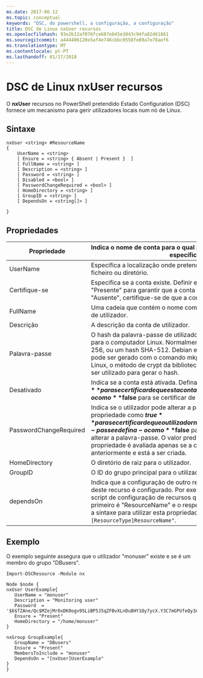 ```yaml
---
ms.date: 2017-06-12
ms.topic: conceptual
keywords: "DSC, do powershell, a configuração, a configuração"
title: DSC de Linux nxUser recursos
ms.openlocfilehash: 93e2b12af076fce687e045e3043c94fa82d61861
ms.sourcegitcommit: a444406120e5af4e746cbbc0558fe89a7e78aef6
ms.translationtype: MT
ms.contentlocale: pt-PT
ms.lasthandoff: 01/17/2018
---
```

# <a name="dsc-for-linux-nxuser-resource"></a>DSC de Linux nxUser recursos

O **nxUser** recursos no PowerShell pretendido Estado Configuration (DSC) fornece um mecanismo para gerir utilizadores locais num nó de Linux.

## <a name="syntax"></a>Sintaxe

```
nxUser <string> #ResourceName
{
    UserName = <string>
    [ Ensure = <string> { Absent | Present }  ]
    [ FullName = <string> ]
    [ Description = <string> ]
    [ Password = <string> ]
    [ Disabled = <bool> ]
    [ PasswordChangeRequired = <bool> ]
    [ HomeDirectory = <string> ]
    [ GroupID = <string> ]
    [ DependsOn = <string[]> ]

}
```

## <a name="properties"></a>Propriedades

|  Propriedade |  Indica o nome de conta para o qual pretende garantir um estado específico. | 
|---|---|
| UserName| Especifica a localização onde pretende garantir o estado de um ficheiro ou diretório.| 
| Certifique-se| Especifica se a conta existe. Definir esta propriedade para "Presente" para garantir que a conta existe e defina-o para "Ausente", certifique-se de que a conta não existe.| 
| FullName| Uma cadeia que contém o nome completo a utilizar para a conta de utilizador.| 
| Descrição| A descrição da conta de utilizador.| 
| Palavra-passe| O hash da palavra-passe de utilizadores no formato adequado para o computador Linux. Normalmente, trata-se um salted SHA-256, ou um hash SHA-512. Debian e Ubuntu Linux, este valor pode ser gerado com o comando mkpasswd. Para outros distros Linux, o método de crypt da biblioteca de Crypt do Python pode ser utilizado para gerar o hash.| 
| Desativado| Indica se a conta está ativada. Defina esta propriedade como **$true** para se certificar de que esta conta está desativada e defina-o como **$false** para se certificar de que está ativada.| 
| PasswordChangeRequired| Indica se o utilizador pode alterar a palavra-passe. Defina esta propriedade como **$true** para se certificar de que o utilizador não é possível alterar a palavra-passe e defina-o como **$false** para permitir ao utilizador alterar a palavra-passe. O valor predefinido é **$false**. Esta propriedade é avaliada apenas se a conta de utilizador não existia anteriormente e está a ser criada.| 
| HomeDirectory| O diretório de raiz para o utilizador.| 
| GroupID| O ID do grupo principal para o utilizador.| 
| dependsOn | Indica que a configuração de outro recurso tem de executar antes deste recurso é configurado. Por exemplo, se o ID do bloco de script de configuração de recursos que pretende executar primeiro é "ResourceName" e o respetivo tipo é "ResourceType", a sintaxe para utilizar esta propriedade é `DependsOn = "[ResourceType]ResourceName"`.| 

## <a name="example"></a>Exemplo

O exemplo seguinte assegura que o utilizador "monuser" existe e se é um membro do grupo "DBusers".

```
Import-DSCResource -Module nx 

Node $node {
nxUser UserExample{
   UserName = "monuser"
   Description = "Monitoring user"
   Password  =    '$6$fZAne/Qc$MZejMrOxDK0ogv9SLiBP5J5qZFBvXLnDu8HY1Oy7ycX.Y3C7mGPUfeQy3A82ev3zIabhDQnj2ayeuGn02CqE/0'
   Ensure = "Present"
   HomeDirectory = "/home/monuser"
}
 
nxGroup GroupExample{
   GroupName = "DBusers"
   Ensure = "Present"
   MembersToInclude = "monuser"
   DependsOn = "[nxUser]UserExample"            
}
}
```

